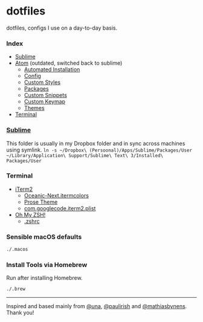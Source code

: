 # dotfiles
dotfiles, configs I use on a day-to-day basis.

### Index
* [Sublime](#sublime)
* [Atom](Atom/) (outdated, switched back to sublime)
  * [Automated Installation](Atom/#automated-installation)
  * [Config](Atom/config.cson)
  * [Custom Styles](Atom/styles.less)
  * [Packages](Atom/packages.MD)
  * [Custom Snippets](Atom/#custom-snippets)
  * [Custom Keymap](Atom/#custom-keymap)
  * [Themes](Atom/#themes)
* [Terminal](#terminal)

### [Sublime](Sublime/)
This folder is usually in my Dropbox folder and in sync across machines using symlink.
`ln -s ~/Dropbox\ (Persoonal)/Apps/Sublime/Packages/User ~/Library/Application\ Support/Sublime\ Text\ 3/Installed\ Packages/User`

### Terminal
* [iTerm2](http://iterm2.com/)
  * [Oceanic-Next.itermcolors](Oceanic-Next.itermcolors)
  * [Prose Theme](prose.zsh-theme)
  * [com.googlecode.iterm2.plist](com.googlecode.iterm2.plist)
* [Oh My ZSH!](http://ohmyz.sh/)
  * [.zshrc](.zshrc)

### Sensible macOS defaults

```bash
./.macos
```

### Install Tools via Homebrew
Run after installing Homebrew.

```bash
./.brew
```

---
Inspired and based mainly from [@una](https://github.com/una/dotfiles), [@paulirish](https://github.com/paulirish/dotfiles) and [@mathiasbynens](https://github.com/mathiasbynens/dotfiles/). Thank you!
